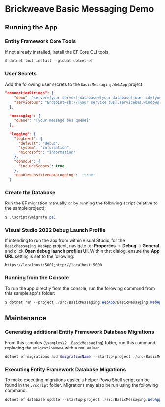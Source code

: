 # Brickweave Basic Messaging Demo

## Running the App

### Entity Framework Core Tools

If not already installed, install the EF Core CLI tools.

```powershell
$ dotnet tool install --global dotnet-ef
```

### User Secrets

Add the following user secrets to the `BasicMessaging.WebApp` project:

```json
"connectionStrings": {
    "demo": "server=[your server];database=[your database];user id=[your user];integrated security=true;MultipleActiveResultSets=True;",
    "servicebus": "Endpoint=sb://[your service bus].servicebus.windows.net/;SharedAccessKeyName=[your key name];SharedAccessKey=[your access key]"
  },
  
  "messaging": {
    "queue": "[your message bus queue]"
  },

  "logging": {
    "logLevel": {
      "default": "debug",
      "system": "information",
      "microsoft": "information"
    },
    "console": {
      "includeScopes": true
    },
    "enableSensitiveDataLogging":  "true"
  }
```

### Create the Database

Run the EF migration manually or by running the following script (relative to the sample project):

```powershell
$ .\scripts\migrate.ps1
```

### Visual Studio 2022 Debug Launch Profile

If intending to run the app from within Visual Studio, for the `BasicMessaging.WebApp` project, navigate to: **Properties** -> **Debug** -> **General** and click **Open debug launch profiles UI**. Within that dialog, ensure the **App URL** setting is set to the following:

```
https://localhost:5001;http://localhost:5000
```

### Running from the Console

To run the app directly from the console, run the following command from this sample app's folder:

```powershell
$ dotnet run --project ./src/BasicMessaging.WebApp/BasicMessaging.WebApp.csproj --urls="https://localhost:5001;http://localhost:5000"
```

## Maintenance

### Generating additional Entity Framework Database Migrations

From this samples (`\samples\2. BasicMessaging`) folder, run this command, replacing the `$migrationName` with a real value:

```powershell
dotnet ef migrations add $migrationName --startup-project ./src/BasicMessaging.WebApp/ --project ./src/BasicMessaging.SqlServer/
```

### Executing Entity Framework Database Migrations

To make executing migrations easier, a helper PowerShell script can be found in the `./script` folder. Migrations may also be run using the following command.

```powershell
dotnet ef database update --startup-project ./src/BasicMessaging.WebApp/ --project ./src/BasicMessaging.SqlServer/
```

